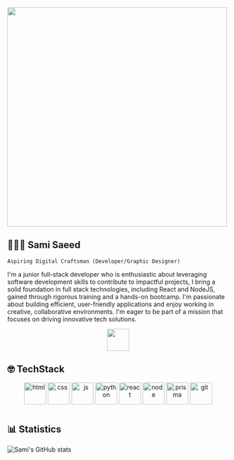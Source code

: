 <img src="https://media1.tenor.com/m/OXyGMl4fGboAAAAC/animate-background-technology.gif" style="height:500px"/>

## 👨🏽‍💻 Sami Saeed

`Aspiring Digital Craftsman (Developer/Graphic Designer)`

I'm a junior full-stack developer who is enthusiastic about leveraging software development skills to contribute to impactful projects, I bring a solid foundation in full stack technologies, including React and NodeJS, gained through rigorous training and a hands-on bootcamp. I'm passionate about building efficient, user-friendly applications and enjoy working in creative, collaborative environments. I'm eager to be part of a mission that focuses on driving innovative tech solutions.

<p align="center">
<a href="https://www.linkedin.com/in/samisalehsaeed/">
<img src="https://ccpi.ac.uk/wp-content/webpc-passthru.php?src=https://ccpi.ac.uk/wp-content/uploads/2022/06/Linkedin-Logo.png&nocache=1" style="height:50px"/>
</a>
</p>

## 🤓 TechStack

<p align="center">
<img src="https://cdn-icons-png.flaticon.com/128/1051/1051277.png"style="height:50px" style="padding-right:10px" alt = "html" />
<img src="https://cdn-icons-png.flaticon.com/128/732/732190.png" style="height:50px"alt = "css"/>
<img src="https://cdn-icons-png.flaticon.com/128/5968/5968292.png" style="height:50px"alt = "js"/>
<img src="https://cdn-icons-png.flaticon.com/128/5968/5968350.png" style="height:50px"alt = "python"/>
<img src="https://cdn-icons-png.flaticon.com/128/3334/3334886.png" style="height:50px"alt = "react"/>
<img src="https://cdn-icons-png.flaticon.com/128/5968/5968322.png" style="height:50px"alt = "node"/>
<img src="https://cdn-icons-png.flaticon.com/128/7492/7492895.png" style="height:50px"alt = "prisma"/>
<img src="https://cdn-icons-png.flaticon.com/128/11518/11518876.png" style="height:50px"alt = "git"/>
</p>

#

## 📊 Statistics

![Sami's GitHub stats](https://github-readme-stats.vercel.app/api?username=samisalehsaeed&show_icons=true&theme=radical)
